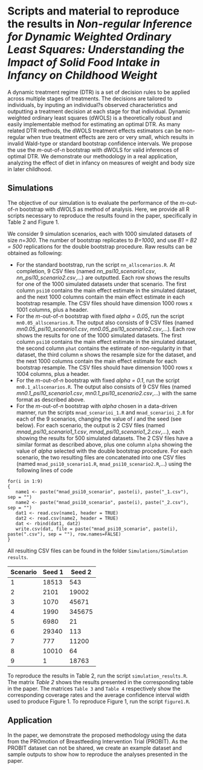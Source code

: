 # Scripts and material to reproduce the results in *Non-regular Inference for Dynamic Weighted Ordinary Least Squares: Understanding the Impact of Solid Food Intake in Infancy on Childhood Weight*

A dynamic treatment regime (DTR) is a set of decision rules to be applied across multiple stages of treatments. The decisions are tailored to individuals, by inputing an individual?s observed characteristics and outputting a treatment decision at each stage for that individual. Dynamic weighted ordinary least squares (dWOLS) is a theoretically robust and easily implementable method for estimating an optimal DTR. As many related DTR methods, the dWOLS treatment effects estimators can be non-regular when true treatment effects are zero or very small, which results in invalid Wald-type or standard bootstrap confidence intervals. We propose the use the *m*-out-of-*n* bootstrap with dWOLS for valid inferences of optimal DTR. We demonstrate our methodology in a real application, analyzing the effect of diet in infancy on measures of weight and body size in later childhood.

## Simulations
The objective of our simulation is to evaluate the performance of the *m*-out-of-*n* bootstrap with dWOLS as method of analysis. Here, we provide all R scripts necessary to reproduce the results found in the paper, specifically in Table 2 and Figure 1. 

We consider 9 simulation scenarios, each with 1000 simulated datasets of size *n=300*. The number of bootstrap replicates to *B=1000*, and use *B1 = B2 = 500* replications for the double bootstrap procedure. Raw results can be obtained as following:
* For the standard bootstrap, run the script `nn_allscenarios.R`. At completion, 9 CSV files (named *nn_psi10_scenario1.csv*, *nn_psi10_scenario2.csv*,...) are outputted. Each row shows the results for one of the 1000 simulated datasets under that scenario. The first column `psi10` contains the main effect estimate in the simulated dataset, and the next 1000 columns contain the main effect estimate in each bootstrap resample. The CSV files should have dimension 1000 rows x 1001 columns, plus a header.
* For the *m*-out-of-*n* bootstrap with fixed *alpha = 0.05*, run the script `mn0.05_allscenarios.R`. The output also consists of 9 CSV files (named *mn0.05_psi10_scenario1.csv*, *mn0.05_psi10_scenario2.csv*,...). Each row shows the results for one of the 1000 simulated datasets. The first column `psi10` contains the main effect estimate in the simulated dataset, the second column `phat` contains the estimate of non-regularity in that dataset, the third column `m` shows the resample size for the dataset, and the next 1000 columns contain the main effect estimate for each bootstrap resample. The CSV files should have dimension 1000 rows x 1004 columns, plus a header.
* For the *m*-out-of-*n* bootstrap with fixed *alpha = 0.1*, run the script `mn0.1_allscenarios.R`. The output also consists of 9 CSV files (named *mn0.1_psi10_scenario1.csv*, *mn0.1_psi10_scenario2.csv*,...) with the same format as described above.
* For the *m*-out-of-*n* bootstrap with *alpha* chosen in a data-driven manner, run the scripts `mnad_scenarioi_1.R` and `mnad_scenarioi_2.R` for each of the 9 scenarios, changing the value of *i* and the seed (see below). For each scenario, the output is 2 CSV files (named *mnad_psi10_scenario1_1.csv*, *mnad_psi10_scenario1_2.csv*,...), each showing the results for 500 simulated datasets. The 2 CSV files have a similar format as described above, plus one column `alpha` showing the value of *alpha* selected with the double bootstrap procedure. For each scenario, the two resulting files are concatenated into one CSV files (named `mnad_psi10_scenario1.R`, `mnad_psi10_scenario2.R`,...) using the following lines of code 
```{r eval=FALSE}
for(i in 1:9)
{
   name1 <- paste("mnad_psi10_scenario", paste(i), paste("_1.csv"), sep = "")
   name2 <- paste("mnad_psi10_scenario", paste(i), paste("_2.csv"), sep = "")
   dat1 <- read.csv(name1, header = TRUE)
   dat2 <- read.csv(name2, header = TRUE)
   dat <- rbind(dat1, dat2)
   write.csv(dat, file = paste("mnad_psi10_scenario", paste(i), paste(".csv"), sep = ""), row.names=FALSE)
}
```
All resulting CSV files can be found in the folder `Simulations/Simulation results`.

Scenario 	| Seed 1	| Seed 2
-----------  	| ------------	| ------------
1		| 18513	| 543
2		| 2101	| 19002
3		| 1070	| 45671
4		| 1990	| 345675
5		| 6980	| 21
6		| 29340	| 113
7		| 777		| 11200
8		| 10010	| 64
9		| 1		| 18763

To reproduce the results in Table 2, run the script `simulation_results.R`. The matrix *Table 2* shows the results presented in the corresponding table in the paper. The matrices `Table 3` and `Table 4` respectively show the corresponding coverage rates and the average confidence interval width used to produce Figure 1. To reproduce Figure 1, run the script `figure1.R`.

## Application
In the paper, we demonstrate the proposed methodology using the data from the PROmotion of Breastfeeding Intervention Trial (PROBIT). As the PROBIT dataset can not be shared, we create an example dataset and sample outputs to show how to reproduce the analyses presented in the paper.

